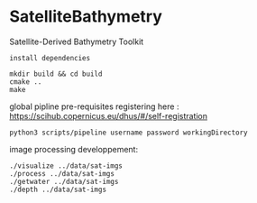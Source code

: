 # SatelliteBathymetry
Satellite-Derived Bathymetry Toolkit

```
install dependencies 

mkdir build && cd build
cmake ..
make

```


global pipline pre-requisites registering here : https://scihub.copernicus.eu/dhus/#/self-registration

```
python3 scripts/pipeline username password workingDirectory
```


image processing developpement:

```
./visualize ../data/sat-imgs
./process ../data/sat-imgs
./getwater ../data/sat-imgs
./depth ../data/sat-imgs
```
